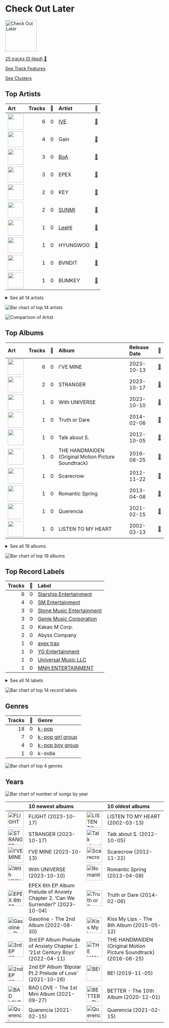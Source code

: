 # Check Out Later


<img src="https://mosaic.scdn.co/640/ab67616d0000b2734d00ac692bae6ce08d2b49adab67616d0000b273ac7e60fb7ec1349cbadfd95aab67616d0000b273b7e8b974505dd44161e2762fab67616d0000b273f3ff3f09cdfbcd9455acd3c2" alt="Check Out Later" width="100" />

[25 tracks (0 liked) 🔗](https://open.spotify.com/playlist/2FgMW8NMJOZgvHtvDOWBCe)

[See Track Features](audio_features.md)

[See Clusters](clusters/overview.md)

## Top Artists

| Art | Tracks | 💚 | Artist | 🔗 |
|:---|---:|---:|:---|:---|
| <img src="https://i.scdn.co/image/ab6761610000e5eb0e46f140189de1eba9ab6230" alt="" width="50" /> | 6 | 0 | [IVE](../../artists/ive/overview.md) | [🔗](https://open.spotify.com/artist/6RHTUrRF63xao58xh9FXYJ) |
| <img src="https://i.scdn.co/image/ab67616d0000b273e328c250ba600a7e0a48f867" alt="" width="50" /> | 4 | 0 | Gain | [🔗](https://open.spotify.com/artist/4R60A85t9mTZzCqJlVswuo) |
| <img src="https://i.scdn.co/image/ab6761610000e5eb1b86652b4761cbc4d3bc791f" alt="" width="50" /> | 3 | 0 | [BoA](../../artists/boa/overview.md) | [🔗](https://open.spotify.com/artist/4muJrGMndyYWqZtfk8OWy4) |
| <img src="https://i.scdn.co/image/ab6761610000e5eb74ca2dfde93d9807b2ec18da" alt="" width="50" /> | 3 | 0 | EPEX | [🔗](https://open.spotify.com/artist/4e2umhzNHTSeQnSCWPN0uT) |
| <img src="https://i.scdn.co/image/ab6761610000e5eb5a43d7e27511d5cf556ec017" alt="" width="50" /> | 2 | 0 | KEY | [🔗](https://open.spotify.com/artist/6XXKPxRX2WWPPtfodzpc2v) |
| <img src="https://i.scdn.co/image/ab6761610000e5ebc1e2ce68a6bdcc8e03e882e7" alt="" width="50" /> | 2 | 0 | [SUNMI](../../artists/sunmi/overview.md) | [🔗](https://open.spotify.com/artist/6MoXcK2GyGg7FIyxPU5yW6) |
| <img src="https://i.scdn.co/image/ab6761610000e5eb05cead99b1a81b82a9a42838" alt="" width="50" /> | 1 | 0 | [LeeHi](../../artists/leehi/overview.md) | [🔗](https://open.spotify.com/artist/7cVZApDoQZpS447nHTsNqu) |
| <img src="https://i.scdn.co/image/ab67616d0000b273d4c12eacfb21d74cd24a97f6" alt="" width="50" /> | 1 | 0 | HYUNGWOO | [🔗](https://open.spotify.com/artist/6jXDdAv7ki86GPYKb8TLto) |
| <img src="https://i.scdn.co/image/ab6761610000e5eb2efa47f150ed10401bde6d85" alt="" width="50" /> | 1 | 0 | BVNDIT | [🔗](https://open.spotify.com/artist/5dEBuZjTtE68uDgCs23Kuv) |
| <img src="https://i.scdn.co/image/ab6761610000e5ebc28547dcaabea5e06b8dd004" alt="" width="50" /> | 1 | 0 | BUMKEY | [🔗](https://open.spotify.com/artist/3vhZuZdMksbnJwoE3AwpXq) |


<details>
<summary>See all 14 artists</summary>

| Art | Tracks | 💚 | Artist | 🔗 |
|:---|---:|---:|:---|:---|
| <img src="https://i.scdn.co/image/ab6761610000e5eb0171ff4344958aefdb440e90" alt="" width="50" /> | 1 | 0 | MINSEO | [🔗](https://open.spotify.com/artist/3qo507hAo0pjRj42AmioUv) |
| <img src="https://i.scdn.co/image/ab6761610000e5eb258c6319f7a39c6e0a0f39de" alt="" width="50" /> | 1 | 0 | YOUHA | [🔗](https://open.spotify.com/artist/2lZFlNiQMLa2fuX3pkXcan) |
| <img src="https://i.scdn.co/image/ab6761610000e5eb93c6f21062da1ef012275ff6" alt="" width="50" /> | 1 | 0 | [CHUNG HA](../../artists/chung_ha/overview.md) | [🔗](https://open.spotify.com/artist/2PSJ6YriU7JsFucxACpU7Y) |
| <img src="https://i.scdn.co/image/ab6761610000e5eb7fd277fc83d7670dadb45790" alt="" width="50" /> | 1 | 0 | [PENTAGON](../../artists/pentagon/overview.md) | [🔗](https://open.spotify.com/artist/1wKpMkucynaTfG8lyPprYV) |

</details>


![Bar chart of top 14 artists](../../images/playlists/check_out_later/artists.png)

![Comparison of Artist](../../images/playlists/check_out_later/artists_comparison.png)

## Top Albums

| Art | Tracks | 💚 | Album | Release Date | 🔗 |
|:---|---:|---:|:---|:---|:---|
| <img src="https://i.scdn.co/image/ab67616d0000b2734d00ac692bae6ce08d2b49ad" alt="" width="50" /> | 6 | 0 | I'VE MINE | 2023-10-13 | [🔗](https://open.spotify.com/album/5J7VAdKdGZGme6wymgopbp) |
| <img src="https://i.scdn.co/image/ab67616d0000b2733de9733addfb0b91b8eb30b0" alt="" width="50" /> | 2 | 0 | STRANGER | 2023-10-17 | [🔗](https://open.spotify.com/album/5QUzffclUFjjFFZ1HmaB6X) |
| <img src="https://i.scdn.co/image/ab67616d0000b273ac7e60fb7ec1349cbadfd95a" alt="" width="50" /> | 1 | 0 | With UNIVERSE | 2023-10-10 | [🔗](https://open.spotify.com/album/2m8cxPDIlH371sLuivEWMI) |
| <img src="https://i.scdn.co/image/ab67616d0000b273afe7194d43972e946eff9af5" alt="" width="50" /> | 1 | 0 | Truth or Dare | 2014-02-06 | [🔗](https://open.spotify.com/album/1NroJD5Jw9MdOCQVXraxMy) |
| <img src="https://i.scdn.co/image/ab67616d0000b2732c8feb0da36a6a8bc1a0d9f5" alt="" width="50" /> | 1 | 0 | Talk about S. | 2012-10-05 | [🔗](https://open.spotify.com/album/0gVRGN17vkeY9z4mXiPr8i) |
| <img src="https://i.scdn.co/image/ab67616d0000b2733ca1f0346cd62df842f66198" alt="" width="50" /> | 1 | 0 | THE HANDMAIDEN (Original Motion Picture Soundtrack) | 2016-08-25 | [🔗](https://open.spotify.com/album/0mzJHO9z7mbZaN9JKLHIAk) |
| <img src="https://i.scdn.co/image/ab67616d0000b273cd408459bb4d9c7d1267a048" alt="" width="50" /> | 1 | 0 | Scarecrow | 2012-11-22 | [🔗](https://open.spotify.com/album/3dk6na7D8EC1eKvZreFLHH) |
| <img src="https://i.scdn.co/image/ab67616d0000b273d4c12eacfb21d74cd24a97f6" alt="" width="50" /> | 1 | 0 | Romantic Spring | 2013-04-08 | [🔗](https://open.spotify.com/album/2eMwg6w5Hq171Rfn8RakOj) |
| <img src="https://i.scdn.co/image/ab67616d0000b27328e5351049de8f6ee39111f5" alt="" width="50" /> | 1 | 0 | Querencia | 2021-02-15 | [🔗](https://open.spotify.com/album/1p2OBhqq0d1N8awjHV9xA3) |
| <img src="https://i.scdn.co/image/ab67616d0000b273849118bc93836166fc5fb9f4" alt="" width="50" /> | 1 | 0 | LISTEN TO MY HEART | 2002-03-13 | [🔗](https://open.spotify.com/album/7MbckmjrDXeNy4k1caTgbM) |


<details>
<summary>See all 19 albums</summary>

| Art | Tracks | 💚 | Album | Release Date | 🔗 |
|:---|---:|---:|:---|:---|:---|
| <img src="https://i.scdn.co/image/ab67616d0000b273a65ec9d33253ecbcda27113b" alt="" width="50" /> | 1 | 0 | Kiss My Lips - The 8th Album | 2015-05-12 | [🔗](https://open.spotify.com/album/0SmJjNGEXCMp5bTGbxmjyy) |
| <img src="https://i.scdn.co/image/ab67616d0000b273b7e8b974505dd44161e2762f" alt="" width="50" /> | 1 | 0 | Gasoline - The 2nd Album | 2022-08-30 | [🔗](https://open.spotify.com/album/1STTad4531T7StJ4EiVwAG) |
| <img src="https://i.scdn.co/image/ab67616d0000b273cbcd67f202be276ccda69ab3" alt="" width="50" /> | 1 | 0 | FLIGHT | 2023-10-17 | [🔗](https://open.spotify.com/album/079CeHOeWqD0AUwmPUIhXv) |
| <img src="https://i.scdn.co/image/ab67616d0000b2735b39563128f906fb08546bb1" alt="" width="50" /> | 1 | 0 | EPEX 6th EP Album Prelude of Anxiety Chapter 2. ‘Can We Surrender?’ | 2023-10-04 | [🔗](https://open.spotify.com/album/5D8L3qM4Q9GA1bPDqtS4oK) |
| <img src="https://i.scdn.co/image/ab67616d0000b273beb813f48fd0a37fe0969024" alt="" width="50" /> | 1 | 0 | BETTER - The 10th Album | 2020-12-01 | [🔗](https://open.spotify.com/album/3YXfuI3E6OxcrtXnjAgNkM) |
| <img src="https://i.scdn.co/image/ab67616d0000b273885fa1f286a9f6e401baaeeb" alt="" width="50" /> | 1 | 0 | BE! | 2019-11-05 | [🔗](https://open.spotify.com/album/476dtZz9cQRQgORWka7MQV) |
| <img src="https://i.scdn.co/image/ab67616d0000b273f3ff3f09cdfbcd9455acd3c2" alt="" width="50" /> | 1 | 0 | BAD LOVE - The 1st Mini Album | 2021-09-27 | [🔗](https://open.spotify.com/album/3GYaEvJ62wVs6NSYNOmKKH) |
| <img src="https://i.scdn.co/image/ab67616d0000b2733023fef91d22c291e878e6fb" alt="" width="50" /> | 1 | 0 | 3rd EP Album Prelude of Anxiety Chapter 1. ‘21st Century Boys’ | 2022-04-11 | [🔗](https://open.spotify.com/album/4fsF93AXASOvrmhfvC4grd) |
| <img src="https://i.scdn.co/image/ab67616d0000b273dbcb3e52c772d774ba73b9c2" alt="" width="50" /> | 1 | 0 | 2nd EP Album ‘Bipolar Pt.2 Prelude of Love’ | 2021-10-26 | [🔗](https://open.spotify.com/album/2OndukzviEZGXIZuZ2c6CL) |

</details>


![Bar chart of top 19 albums](../../images/playlists/check_out_later/albums.png)

## Top Record Labels

| Tracks | 💚 | Label |
|---:|---:|:---|
| 6 | 0 | [Starship Entertainment](../../labels/starship_entertainment/overview.md) |
| 4 | 0 | [SM Entertainment](../../labels/sm_entertainment/overview.md) |
| 3 | 0 | [Stone Music Entertainment](../../labels/stone_music_entertainment/overview.md) |
| 3 | 0 | [Genie Music Corporation](../../labels/genie_music_corporation/overview.md) |
| 2 | 0 | Kakao M Corp. |
| 2 | 0 | Abyss Company |
| 1 | 0 | [avex trax](../../labels/avex_trax/overview.md) |
| 1 | 0 | [YG Entertainment](../../labels/yg_entertainment/overview.md) |
| 1 | 0 | [Universal Music LLC](../../labels/universal_music_llc/overview.md) |
| 1 | 0 | [MNH ENTERTAINMENT](../../labels/mnh_entertainment/overview.md) |


<details>
<summary>See all 14 labels</summary>

| Tracks | 💚 | Label |
|---:|---:|:---|
| 1 | 0 | [CUBE ENTERTAINMENT](../../labels/cube_entertainment/overview.md) |
| 1 | 0 | CJ E&M MUSIC |
| 1 | 0 | C9 Entertainment |
| 1 | 0 | APOP Entertainment |

</details>


![Bar chart of top 14 record labels](../../images/playlists/check_out_later/labels.png)

## Genres

| Tracks | 💚 | Genre |
|---:|---:|:---|
| 18 | 0 | [k-pop](../../genres/k_pop/overview.md) |
| 7 | 0 | [k-pop girl group](../../genres/k_pop_girl_group/overview.md) |
| 4 | 0 | [k-pop boy group](../../genres/k_pop_boy_group/overview.md) |
| 1 | 0 | k-indie |

![Bar chart of top 4 genres](../../images/playlists/check_out_later/genres.png)

## Years



![Bar chart of number of songs by year](../../images/playlists/check_out_later/years.png)

| ​ | 10 newest albums | ​​ | 10 oldest albums |
|:---|:---|:---|:---|
| <img src="https://i.scdn.co/image/ab67616d0000b273cbcd67f202be276ccda69ab3" alt="FLIGHT" width="50" /> | FLIGHT (2023-10-17) | <img src="https://i.scdn.co/image/ab67616d0000b273849118bc93836166fc5fb9f4" alt="LISTEN TO MY HEART" width="50" /> | LISTEN TO MY HEART (2002-03-13) |
| <img src="https://i.scdn.co/image/ab67616d0000b2733de9733addfb0b91b8eb30b0" alt="STRANGER" width="50" /> | STRANGER (2023-10-17) | <img src="https://i.scdn.co/image/ab67616d0000b2732c8feb0da36a6a8bc1a0d9f5" alt="Talk about S." width="50" /> | Talk about S. (2012-10-05) |
| <img src="https://i.scdn.co/image/ab67616d0000b2734d00ac692bae6ce08d2b49ad" alt="I&#x27;VE MINE" width="50" /> | I'VE MINE (2023-10-13) | <img src="https://i.scdn.co/image/ab67616d0000b273cd408459bb4d9c7d1267a048" alt="Scarecrow" width="50" /> | Scarecrow (2012-11-22) |
| <img src="https://i.scdn.co/image/ab67616d0000b273ac7e60fb7ec1349cbadfd95a" alt="With UNIVERSE" width="50" /> | With UNIVERSE (2023-10-10) | <img src="https://i.scdn.co/image/ab67616d0000b273d4c12eacfb21d74cd24a97f6" alt="Romantic Spring" width="50" /> | Romantic Spring (2013-04-08) |
| <img src="https://i.scdn.co/image/ab67616d0000b2735b39563128f906fb08546bb1" alt="EPEX 6th EP Album Prelude of Anxiety Chapter 2. ‘Can We Surrender?’" width="50" /> | EPEX 6th EP Album Prelude of Anxiety Chapter 2. ‘Can We Surrender?’ (2023-10-04) | <img src="https://i.scdn.co/image/ab67616d0000b273afe7194d43972e946eff9af5" alt="Truth or Dare" width="50" /> | Truth or Dare (2014-02-06) |
| <img src="https://i.scdn.co/image/ab67616d0000b273b7e8b974505dd44161e2762f" alt="Gasoline - The 2nd Album" width="50" /> | Gasoline - The 2nd Album (2022-08-30) | <img src="https://i.scdn.co/image/ab67616d0000b273a65ec9d33253ecbcda27113b" alt="Kiss My Lips - The 8th Album" width="50" /> | Kiss My Lips - The 8th Album (2015-05-12) |
| <img src="https://i.scdn.co/image/ab67616d0000b2733023fef91d22c291e878e6fb" alt="3rd EP Album Prelude of Anxiety Chapter 1. ‘21st Century Boys’" width="50" /> | 3rd EP Album Prelude of Anxiety Chapter 1. ‘21st Century Boys’ (2022-04-11) | <img src="https://i.scdn.co/image/ab67616d0000b2733ca1f0346cd62df842f66198" alt="THE HANDMAIDEN (Original Motion Picture Soundtrack)" width="50" /> | THE HANDMAIDEN (Original Motion Picture Soundtrack) (2016-08-25) |
| <img src="https://i.scdn.co/image/ab67616d0000b273dbcb3e52c772d774ba73b9c2" alt="2nd EP Album ‘Bipolar Pt.2 Prelude of Love’" width="50" /> | 2nd EP Album ‘Bipolar Pt.2 Prelude of Love’ (2021-10-26) | <img src="https://i.scdn.co/image/ab67616d0000b273885fa1f286a9f6e401baaeeb" alt="BE!" width="50" /> | BE! (2019-11-05) |
| <img src="https://i.scdn.co/image/ab67616d0000b273f3ff3f09cdfbcd9455acd3c2" alt="BAD LOVE - The 1st Mini Album" width="50" /> | BAD LOVE - The 1st Mini Album (2021-09-27) | <img src="https://i.scdn.co/image/ab67616d0000b273beb813f48fd0a37fe0969024" alt="BETTER - The 10th Album" width="50" /> | BETTER - The 10th Album (2020-12-01) |
| <img src="https://i.scdn.co/image/ab67616d0000b27328e5351049de8f6ee39111f5" alt="Querencia" width="50" /> | Querencia (2021-02-15) | <img src="https://i.scdn.co/image/ab67616d0000b27328e5351049de8f6ee39111f5" alt="Querencia" width="50" /> | Querencia (2021-02-15) |